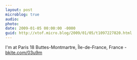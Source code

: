 ```yaml
---
layout: post
microblog: true
audio: 
photo: 
date: 2009-01-05 00:00:00 -0000
guid: http://xtof.micro.blog/2009/01/05/t1097227820.html
---
```

I'm at Paris 18 Buttes-Montmartre, Île-de-France, France - [bkite.com/03u9m](http://bkite.com/03u9m)
